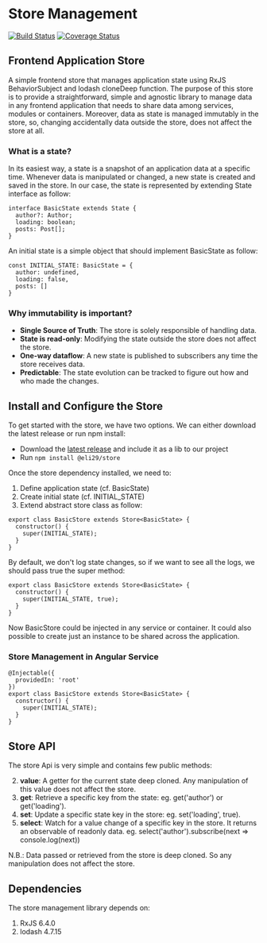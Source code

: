 # Store Management

[![Build Status](https://travis-ci.org/elie29/store.svg?branch=master)](https://travis-ci.org/elie29/store)
[![Coverage Status](https://coveralls.io/repos/github/elie29/store/badge.svg?branch=master)](https://coveralls.io/github/elie29/store?branch=master)

## Frontend Application Store

A simple frontend store that manages application state using RxJS BehaviorSubject and lodash cloneDeep function. The purpose of this store is to provide a straightforward, simple and agnostic library to manage data in any frontend application that needs to share data among services, modules or containers. Moreover, data as state is managed immutably in the store, so, changing accidentally data outside the store, does not affect the store at all.

### What is a state?

In its easiest way, a state is a snapshot of an application data at a specific time. Whenever data is manipulated or changed, a new state is created and saved in the store. In our case, the state is represented by extending State interface as follow:

```TS
interface BasicState extends State {
  author?: Author;
  loading: boolean;
  posts: Post[];
}
```

An initial state is a simple object that should implement BasicState as follow:

```TS
const INITIAL_STATE: BasicState = {
  author: undefined,
  loading: false,
  posts: []
}
```

### Why immutability is important?

- **Single Source of Truth**: The store is solely responsible of handling data.
- **State is read-only**: Modifying the state outside the store does not affect the store.
- **One-way dataflow**: A new state is published to subscribers any time the store receives data.
- **Predictable**: The state evolution can be tracked to figure out how and who made the changes.

## Install and Configure the Store

To get started with the store, we have two options. We can either download the latest release or run npm install:

- Download the [latest release](https://github.com/elie29/store/releases) and include it as a lib to our project
- Run `npm install @eli29/store`

Once the store dependency installed, we need to:

1. Define application state (cf. BasicState)
2. Create initial state (cf. INITIAL_STATE)
3. Extend abstract store class as follow:

```TS
export class BasicStore extends Store<BasicState> {
  constructor() {
    super(INITIAL_STATE);
  }
}
```

By default, we don't log state changes, so if we want to see all the logs, we should pass true the super method:

```TS
export class BasicStore extends Store<BasicState> {
  constructor() {
    super(INITIAL_STATE, true);
  }
}
```

Now BasicStore could be injected in any service or container. It could also possible to create just an instance to be shared across the application.

### Store Management in Angular Service

```TS
@Injectable({
  providedIn: 'root'
})
export class BasicStore extends Store<BasicState> {
  constructor() {
    super(INITIAL_STATE);
  }
}
```

## Store API

The store Api is very simple and contains few public methods:

2. **value**: A getter for the current state deep cloned. Any manipulation of this value does not affect the store.
3. **get**: Retrieve a specific key from the state: eg. get('author') or get('loading').
4. **set**: Update a specific state key in the store: eg. set('loading', true).
5. **select**: Watch for a value change of a specific key in the store. It returns an observable of readonly data. eg. select('author').subscribe(next => console.log(next))

N.B.: Data passed or retrieved from the store is deep cloned. So any manipulation does not affect the store.

## Dependencies

The store management library depends on:

1. RxJS 6.4.0
2. lodash 4.7.15
